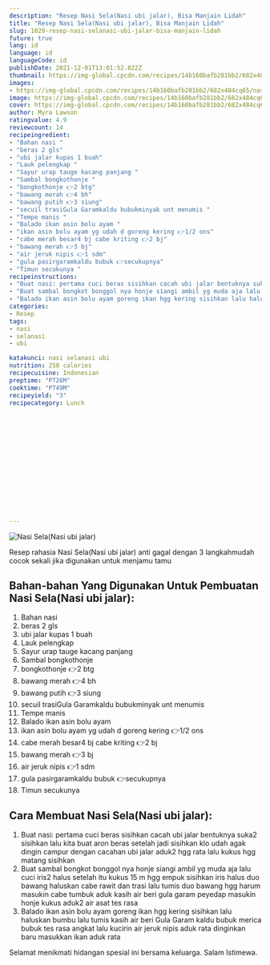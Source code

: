 ```yaml
---
description: "Resep Nasi Sela(Nasi ubi jalar), Bisa Manjain Lidah"
title: "Resep Nasi Sela(Nasi ubi jalar), Bisa Manjain Lidah"
slug: 1029-resep-nasi-selanasi-ubi-jalar-bisa-manjain-lidah
future: true
lang: id
language: id
languageCode: id
publishDate: 2021-12-01T13:01:52.822Z 
thumbnail: https://img-global.cpcdn.com/recipes/14b160bafb281bb2/682x484cq65/nasi-selanasi-ubi-jalar-foto-resep-utama.png
images:
- https://img-global.cpcdn.com/recipes/14b160bafb281bb2/682x484cq65/nasi-selanasi-ubi-jalar-foto-resep-utama.png
image: https://img-global.cpcdn.com/recipes/14b160bafb281bb2/682x484cq65/nasi-selanasi-ubi-jalar-foto-resep-utama.png
cover: https://img-global.cpcdn.com/recipes/14b160bafb281bb2/682x484cq65/nasi-selanasi-ubi-jalar-foto-resep-utama.png
author: Myra Lawson
ratingvalue: 4.9
reviewcount: 14
recipeingredient:
- "Bahan nasi "
- "beras 2 gls"
- "ubi jalar kupas 1 buah"
- "Lauk pelengkap "
- "Sayur urap tauge kacang panjang "
- "Sambal bongkothonje "
- "bongkothonje 👉2 btg"
- "bawang merah 👉4 bh"
- "bawang putih 👉3 siung"
- "secuil trasiGula Garamkaldu bubukminyak unt menumis "
- "Tempe manis "
- "Balado ikan asin bolu ayam "
- "ikan asin bolu ayam yg udah d goreng kering 👉1/2 ons"
- "cabe merah besar4 bj cabe kriting 👉2 bj"
- "bawang merah 👉3 bj"
- "air jeruk nipis 👉1 sdm"
- "gula pasirgaramkaldu bubuk 👉secukupnya"
- "Timun secukunya "
recipeinstructions:
- "Buat nasi: pertama cuci beras sisihkan cacah ubi jalar bentuknya suka2 sisihkan lalu kita buat aron beras setelah jadi sisihkan klo udah agak dingin campur dengan cacahan ubi jalar aduk2 hgg rata lalu kukus hgg matang sisihkan"
- "Buat sambal bongkot bonggol nya honje siangi ambil yg muda aja lalu cuci iris2 halus setelah itu kukus 15 m hgg empuk sisihkan iris halus duo bawang haluskan cabe rawit dan trasi lalu tumis duo bawang hgg harum masukin cabe tumbuk aduk kasih air beri gula garam peyedap masukin honje kukus aduk2 air asat tes rasa"
- "Balado ikan asin bolu ayam goreng ikan hgg kering sisihkan lalu haluskan bumbu lalu tumis kasih air beri Gula Garam kaldu bubuk merica bubuk tes rasa angkat lalu kucirin air jeruk nipis aduk rata dinginkan baru masukkan ikan aduk rata"
categories:
- Resep
tags:
- nasi
- selanasi
- ubi

katakunci: nasi selanasi ubi 
nutrition: 258 calories
recipecuisine: Indonesian
preptime: "PT26M"
cooktime: "PT49M"
recipeyield: "3"
recipecategory: Lunch


     
    
    
    
    
    
    
    
    
    
    
      
    
---
```



![Nasi Sela(Nasi ubi jalar)](https://img-global.cpcdn.com/recipes/14b160bafb281bb2/682x484cq65/nasi-selanasi-ubi-jalar-foto-resep-utama.png)

Resep rahasia Nasi Sela(Nasi ubi jalar)  anti gagal dengan 3 langkahmudah cocok sekali jika digunakan untuk menjamu tamu

<!--inarticleads1-->

## Bahan-bahan Yang Digunakan Untuk Pembuatan Nasi Sela(Nasi ubi jalar):

1. Bahan nasi 
1. beras 2 gls
1. ubi jalar kupas 1 buah
1. Lauk pelengkap 
1. Sayur urap tauge kacang panjang 
1. Sambal bongkothonje 
1. bongkothonje 👉2 btg
1. bawang merah 👉4 bh
1. bawang putih 👉3 siung
1. secuil trasiGula Garamkaldu bubukminyak unt menumis 
1. Tempe manis 
1. Balado ikan asin bolu ayam 
1. ikan asin bolu ayam yg udah d goreng kering 👉1/2 ons
1. cabe merah besar4 bj cabe kriting 👉2 bj
1. bawang merah 👉3 bj
1. air jeruk nipis 👉1 sdm
1. gula pasirgaramkaldu bubuk 👉secukupnya
1. Timun secukunya 



<!--inarticleads2-->

## Cara Membuat Nasi Sela(Nasi ubi jalar):

1. Buat nasi: pertama cuci beras sisihkan cacah ubi jalar bentuknya suka2 sisihkan lalu kita buat aron beras setelah jadi sisihkan klo udah agak dingin campur dengan cacahan ubi jalar aduk2 hgg rata lalu kukus hgg matang sisihkan
1. Buat sambal bongkot bonggol nya honje siangi ambil yg muda aja lalu cuci iris2 halus setelah itu kukus 15 m hgg empuk sisihkan iris halus duo bawang haluskan cabe rawit dan trasi lalu tumis duo bawang hgg harum masukin cabe tumbuk aduk kasih air beri gula garam peyedap masukin honje kukus aduk2 air asat tes rasa
1. Balado ikan asin bolu ayam goreng ikan hgg kering sisihkan lalu haluskan bumbu lalu tumis kasih air beri Gula Garam kaldu bubuk merica bubuk tes rasa angkat lalu kucirin air jeruk nipis aduk rata dinginkan baru masukkan ikan aduk rata




Selamat menikmati hidangan spesial ini bersama keluarga. Salam Istimewa.
